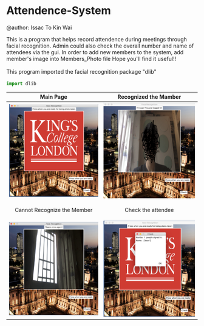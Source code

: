 # Attendence-System
@author: Issac To Kin Wai



This is a program that helps record attendence during meetings through facial recognition.
Admin could also check the overall number and name of attendees via the gui.
In order to add new members to the system, add member's image into Members_Photo file
Hope you'll find it useful!!<br/>
<br/>
This program imported the facial recognition package "dlib"
```python
import dlib
```

| Main Page | Recognized the Mamber|
| ------------- | ------------- |
|<img src="https://github.com/issacto/Attendence-System/blob/master/Images/Menu.png" width="400">|<img src="https://github.com/issacto/Attendence-System/blob/master/Images/Members%20taken.png" width="400"> |
| <p align="center"> Cannot Recognize the Member </p> | <p align="center"> Check the attendee </p>|
|<img src="https://github.com/issacto/Attendence-System/blob/master/Images/Noone%20spotted.png" width="400">|<img src="https://github.com/issacto/Attendence-System/blob/master/Images/people%20signed%20in.png" width="400">|



<br>

<br>

